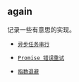 ## again

记录一些有意思的实现。

- [`异步任务串行`](./serial-async-task)

- [`Promise 错误重试`](./promise-retry)

- [`指数退避`](./exponential-backoff)
